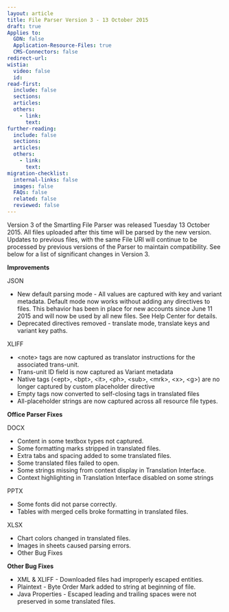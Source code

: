 ```yaml
---
layout: article
title: File Parser Version 3 - 13 October 2015
draft: true
Applies to:
  GDN: false
  Application-Resource-Files: true
  CMS-Connectors: false
redirect-url:
wistia:
  video: false
  id:
read-first:
  include: false
  sections:
  articles:
  others:
    - link:
      text:
further-reading:
  include: false
  sections:
  articles:
  others:
    - link:
      text:
migration-checklist:
  internal-links: false
  images: false
  FAQs: false
  related: false
  reviewed: false
---
```



Version 3 of the Smartling File Parser was released Tuesday 13 October 2015. All files uploaded after this time will be parsed by the new version. Updates to previous files, with the same File URI will continue to be processed by previous versions of the Parser to maintain compatibility. See below for a list of significant changes in Version 3.

**Improvements**

JSON

* New default parsing mode - All values are captured with key and variant metadata. Default mode now works without adding any directives to files. This behavior has been in place for new accounts since June 11 2015 and will now be used by all new files. See Help Center for details.
* Deprecated directives removed - translate mode, translate keys and variant key paths.


XLIFF

* &lt;note&gt; tags are now captured as translator instructions for the associated trans-unit.
* Trans-unit ID field is now captured as Variant metadata
* Native tags (&lt;ept&gt;, &lt;bpt&gt;, &lt;it&gt;, &lt;ph&gt;, &lt;sub&gt;, &lt;mrk&gt;, &lt;x&gt;, &lt;g&gt;) are no longer captured by custom placeholder directive
* Empty tags now converted to self-closing tags in translated files
* All-placeholder strings are now captured across all resource file types.


**Office Parser Fixes**

DOCX

* Content in some textbox types not captured.
* Some formatting marks stripped in translated files.
* Extra tabs and spacing added to some translated files.
* Some translated files failed to open.
* Some strings missing from context display in Translation Interface.
* Context highlighting in Translation Interface disabled on some strings


PPTX

* Some fonts did not parse correctly.
* Tables with merged cells broke formatting in translated files.


XLSX

* Chart colors changed in translated files.
* Images in sheets caused parsing errors.
* Other Bug Fixes


**Other Bug Fixes**

* XML & XLIFF - Downloaded files had improperly escaped entities.
* Plaintext - Byte Order Mark added to string at beginning of file.
* Java Properties - Escaped leading and trailing spaces were not preserved in some translated files.